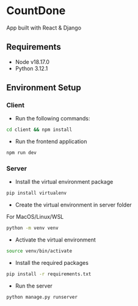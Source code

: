 # CountDone

App built with React & Django

## Requirements
- Node v18.17.0
- Python 3.12.1

## Environment Setup

### Client

- Run the following commands:
```bash
cd client && npm install
```
- Run the frontend application
```bash
npm run dev
```
### Server 

- Install the virtual environment package 

```bash
pip install virtualenv
```

- Create the virtual environment in server folder

For MacOS/Linux/WSL
```bash
python -m venv venv
```

- Activate the virtual environment
```bash
source venv/bin/activate
```

- Install the required packages
```bash
pip install -r requirements.txt
```

- Run the server
```bash
python manage.py runserver
```

